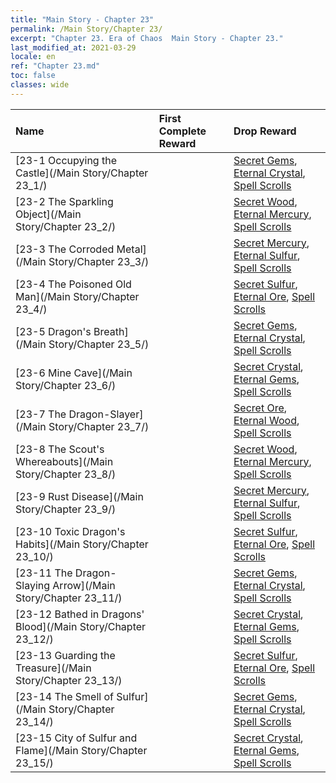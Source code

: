 ```yaml
---
title: "Main Story - Chapter 23"
permalink: /Main Story/Chapter 23/
excerpt: "Chapter 23. Era of Chaos  Main Story - Chapter 23."
last_modified_at: 2021-03-29
locale: en
ref: "Chapter 23.md"
toc: false
classes: wide
---
```


  | Name |  First Complete Reward | Drop Reward |
  |:------------|:------------|:------------| 
  | [23-1 Occupying the Castle](/Main Story/Chapter 23_1/) |  | [Secret Gems](/Items/mat_79/), [Eternal Crystal](/Items/mat_73/), [Spell Scrolls](/Items/con_694/) |
  | [23-2 The Sparkling Object](/Main Story/Chapter 23_2/) |  | [Secret Wood](/Items/mat_76/), [Eternal Mercury](/Items/mat_70/), [Spell Scrolls](/Items/con_694/) |
  | [23-3 The Corroded Metal](/Main Story/Chapter 23_3/) |  | [Secret Mercury](/Items/mat_77/), [Eternal Sulfur](/Items/mat_71/), [Spell Scrolls](/Items/con_694/) |
  | [23-4 The Poisoned Old Man](/Main Story/Chapter 23_4/) |  | [Secret Sulfur](/Items/mat_78/), [Eternal Ore](/Items/mat_68/), [Spell Scrolls](/Items/con_694/) |
  | [23-5 Dragon's Breath](/Main Story/Chapter 23_5/) |  | [Secret Gems](/Items/mat_79/), [Eternal Crystal](/Items/mat_73/), [Spell Scrolls](/Items/con_694/) |
  | [23-6 Mine Cave](/Main Story/Chapter 23_6/) |  | [Secret Crystal](/Items/mat_80/), [Eternal Gems](/Items/mat_72/), [Spell Scrolls](/Items/con_694/) |
  | [23-7 The Dragon-Slayer](/Main Story/Chapter 23_7/) |  | [Secret Ore](/Items/mat_75/), [Eternal Wood](/Items/mat_69/), [Spell Scrolls](/Items/con_694/) |
  | [23-8 The Scout's Whereabouts](/Main Story/Chapter 23_8/) |  | [Secret Wood](/Items/mat_76/), [Eternal Mercury](/Items/mat_70/), [Spell Scrolls](/Items/con_694/) |
  | [23-9 Rust Disease](/Main Story/Chapter 23_9/) |  | [Secret Mercury](/Items/mat_77/), [Eternal Sulfur](/Items/mat_71/), [Spell Scrolls](/Items/con_694/) |
  | [23-10 Toxic Dragon's Habits](/Main Story/Chapter 23_10/) |  | [Secret Sulfur](/Items/mat_78/), [Eternal Ore](/Items/mat_68/), [Spell Scrolls](/Items/con_694/) |
  | [23-11 The Dragon-Slaying Arrow](/Main Story/Chapter 23_11/) |  | [Secret Gems](/Items/mat_79/), [Eternal Crystal](/Items/mat_73/), [Spell Scrolls](/Items/con_694/) |
  | [23-12 Bathed in Dragons' Blood](/Main Story/Chapter 23_12/) |  | [Secret Crystal](/Items/mat_80/), [Eternal Gems](/Items/mat_72/), [Spell Scrolls](/Items/con_694/) |
  | [23-13 Guarding the Treasure](/Main Story/Chapter 23_13/) |  | [Secret Sulfur](/Items/mat_78/), [Eternal Ore](/Items/mat_68/), [Spell Scrolls](/Items/con_694/) |
  | [23-14 The Smell of Sulfur](/Main Story/Chapter 23_14/) |  | [Secret Gems](/Items/mat_79/), [Eternal Crystal](/Items/mat_73/), [Spell Scrolls](/Items/con_694/) |
  | [23-15 City of Sulfur and Flame](/Main Story/Chapter 23_15/) |  | [Secret Crystal](/Items/mat_80/), [Eternal Gems](/Items/mat_72/), [Spell Scrolls](/Items/con_694/) |
